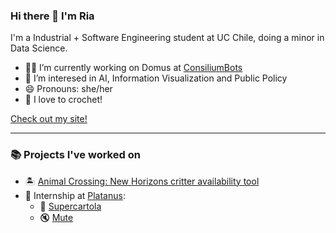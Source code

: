 ### Hi there 🤗 I'm Ria

I'm a Industrial + Software Engineering student at UC Chile, doing a minor in Data Science.

- 👩‍💻 I’m currently working on Domus at [ConsiliumBots](https://www.consiliumbots.com/)
- 🤔 I’m interesed in AI, Information Visualization and Public Policy
- 😄 Pronouns: she/her
- 🧶 I love to crochet! 

[Check out my site!](https://riadeane.dev/)

----------------------

### 📚 Projects I've worked on

- 🏝️ [Animal Crossing: New Horizons critter availability tool](https://infovis.riadeane.dev)
- 🍌 Internship at [Platanus](https://platan.us/):
  - 🏦 [Supercartola](https://supercartola.cl/)
  - 🔇 [Mute](https://mute.so/#/)


